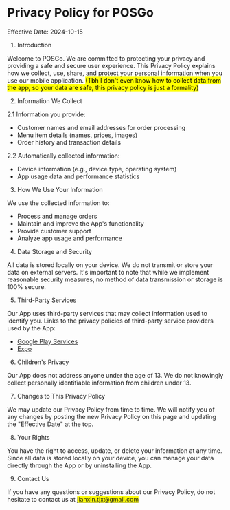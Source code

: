 # Privacy Policy for POSGo

Effective Date: 2024-10-15

1. Introduction

Welcome to POSGo. We are committed to protecting your privacy and providing a safe and secure user experience. This Privacy Policy explains how we collect, use, share, and protect your personal information when you use our mobile application. <mark>(Tbh I don't even know how to collect data from the app, so your data are safe, this privacy policy is just a formality)</mark>

2. Information We Collect

2.1 Information you provide:
- Customer names and email addresses for order processing
- Menu item details (names, prices, images)
- Order history and transaction details

2.2 Automatically collected information:
- Device information (e.g., device type, operating system)
- App usage data and performance statistics

3. How We Use Your Information

We use the collected information to:
- Process and manage orders
- Maintain and improve the App's functionality
- Provide customer support
- Analyze app usage and performance

4. Data Storage and Security

All data is stored locally on your device. We do not transmit or store your data on external servers. It's important to note that while we implement reasonable security measures, no method of data transmission or storage is 100% secure.

5. Third-Party Services

Our App uses third-party services that may collect information used to identify you. Links to the privacy policies of third-party service providers used by the App:
- [Google Play Services](https://www.google.com/policies/privacy/)
- [Expo](https://expo.io/privacy)

6. Children's Privacy

Our App does not address anyone under the age of 13. We do not knowingly collect personally identifiable information from children under 13.

7. Changes to This Privacy Policy

We may update our Privacy Policy from time to time. We will notify you of any changes by posting the new Privacy Policy on this page and updating the "Effective Date" at the top.

8. Your Rights

You have the right to access, update, or delete your information at any time. Since all data is stored locally on your device, you can manage your data directly through the App or by uninstalling the App.

9. Contact Us

If you have any questions or suggestions about our Privacy Policy, do not hesitate to contact us at <mark>jianxin.tjx@gmail.com</mark>
